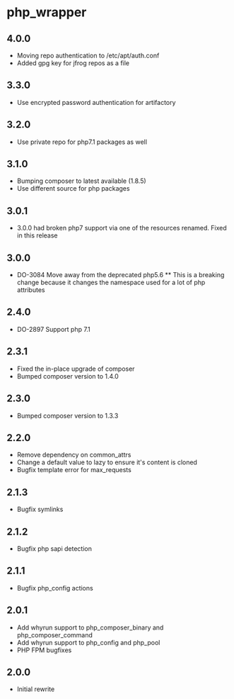 php\_wrapper
======

4.0.0
-----
* Moving repo authentication to /etc/apt/auth.conf
* Added gpg key for jfrog repos as a file

3.3.0
-----
* Use encrypted password authentication for artifactory

3.2.0
-----
* Use private repo for php7.1 packages as well

3.1.0
-----
* Bumping composer to latest available (1.8.5)
* Use different source for php packages

3.0.1
-----
* 3.0.0 had broken php7 support via one of the resources renamed. Fixed in this release

3.0.0
-----
* DO-3084 Move away from the deprecated php5.6
** This is a breaking change because it changes the namespace used for a lot of php attributes

2.4.0
-----
* DO-2897 Support php 7.1

2.3.1
-----
* Fixed the in-place upgrade of composer
* Bumped composer version to 1.4.0

2.3.0
-----
* Bumped composer version to 1.3.3

2.2.0
-----
* Remove dependency on common\_attrs
* Change a default value to lazy to ensure it's content is cloned
* Bugfix template error for max\_requests

2.1.3
-----
* Bugfix symlinks

2.1.2
-----
* Bugfix php sapi detection

2.1.1
-----
* Bugfix php\_config actions

2.0.1
-----
* Add whyrun support to php\_composer\_binary and php\_composer\_command
* Add whyrun support to php\_config and php\_pool
* PHP FPM bugfixes

2.0.0
-----
* Initial rewrite

